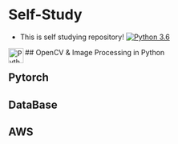 # Self-Study
- This is self studying repository!
[![Python 3.6](https://img.shields.io/badge/python-3.6-blue.svg)](https://www.python.org/downloads/release/python-360/)
<img align="left" alt="Python" width="30px" src="https://img.icons8.com/color/48/000000/python.png" />
## OpenCV & Image Processing in Python

## Pytorch

## DataBase

## AWS
